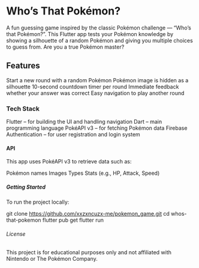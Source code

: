 # Who’s That Pokémon?

A fun guessing game inspired by the classic Pokémon challenge — “Who’s that Pokémon?”. This Flutter app tests your Pokémon knowledge by showing a silhouette of a random Pokémon and giving you multiple choices to guess from. Are you a true Pokémon master?

## Features

Start a new round with a random Pokémon
Pokémon image is hidden as a silhouette
10-second countdown timer per round
Immediate feedback whether your answer was correct
Easy navigation to play another round

### Tech Stack

Flutter – for building the UI and handling navigation
Dart – main programming language
PokéAPI v3 – for fetching Pokémon data
Firebase Authentication – for user registration and login system

#### API

This app uses PokéAPI v3 to retrieve data such as:

Pokémon names
Images
Types
Stats (e.g., HP, Attack, Speed)

##### Getting Started

To run the project locally:

git clone https://github.com/xxzxncuzx-me/pokemon_game.git
cd whos-that-pokemon
flutter pub get
flutter run

###### License

This project is for educational purposes only and not affiliated with Nintendo or The Pokémon Company.

